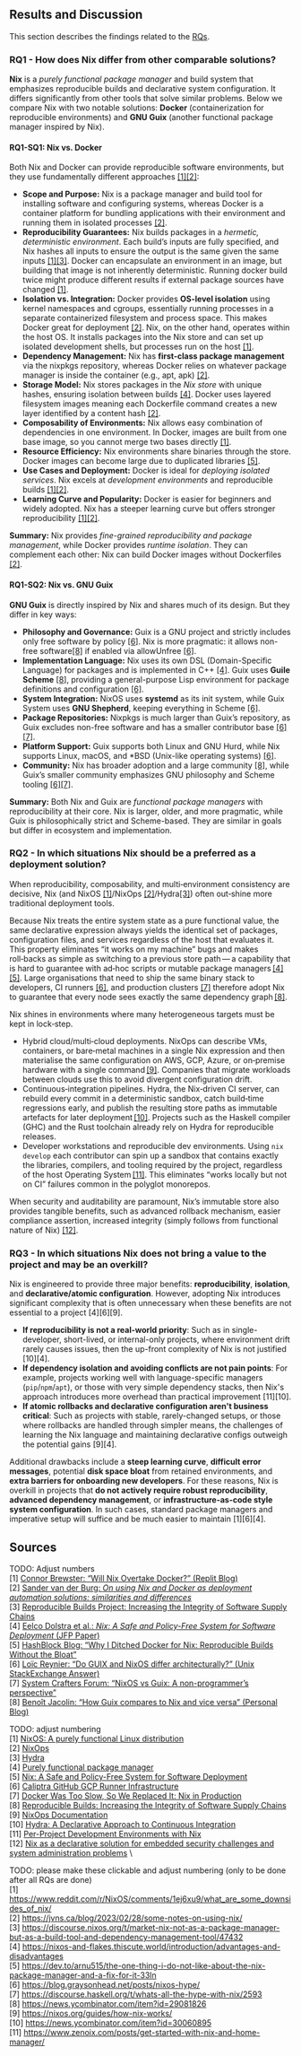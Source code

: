 ## Results and Discussion

This section describes the findings related to the [RQs](/research/rqs.md).

### RQ1 - How does Nix differ from other comparable solutions?

**Nix** is a *purely functional package manager* and build system that emphasizes reproducible builds and declarative system configuration. It differs significantly from other tools that solve similar problems. Below we compare Nix with two notable solutions: **Docker** (containerization for reproducible environments) and **GNU Guix** (another functional package manager inspired by Nix).

#### **RQ1-SQ1: Nix vs. Docker**

Both Nix and Docker can provide reproducible software environments, but they use fundamentally different approaches [[1]](#1)[[2]](#2):

- **Scope and Purpose:** Nix is a package manager and build tool for installing software and configuring systems, whereas Docker is a container platform for bundling applications with their environment and running them in isolated processes [[2]](#2).
- **Reproducibility Guarantees:** Nix builds packages in a *hermetic, deterministic environment*. Each build’s inputs are fully specified, and Nix hashes all inputs to ensure the output is the same given the same inputs [[1]](#1)[[3]](#3). Docker can encapsulate an environment in an image, but building that image is not inherently deterministic. Running docker build twice might produce different results if external package sources have changed [[1]](#1).
- **Isolation vs. Integration:** Docker provides **OS-level isolation** using kernel namespaces and cgroups, essentially running processes in a separate containerized filesystem and process space. This makes Docker great for deployment [[2]](#2). Nix, on the other hand, operates within the host OS. It installs packages into the Nix store and can set up isolated development shells, but processes run on the host [[1]](#1).
- **Dependency Management:** Nix has **first-class package management** via the nixpkgs repository, whereas Docker relies on whatever package manager is inside the container (e.g., apt, apk) [[2]](#2).
- **Storage Model:** Nix stores packages in the *Nix store* with unique hashes, ensuring isolation between builds [[4]](#4). Docker uses layered filesystem images meaning each Dockerfile command creates a new layer identified by a content hash [[2]](#2).
- **Composability of Environments:** Nix allows easy combination of dependencies in one environment. In Docker, images are built from one base image, so you cannot merge two bases directly [[1]](#1).
- **Resource Efficiency:** Nix environments share binaries through the store. Docker images can become large due to duplicated libraries [[5]](#5).
- **Use Cases and Deployment:** Docker is ideal for *deploying isolated services*. Nix excels at *development environments* and reproducible builds [[1]](#1)[[2]](#2).
- **Learning Curve and Popularity:** Docker is easier for beginners and widely adopted. Nix has a steeper learning curve but offers stronger reproducibility [[1]](#1)[[2]](#2).

**Summary:** Nix provides *fine-grained reproducibility and package management*, while Docker provides *runtime isolation*. They can complement each other: Nix can build Docker images without Dockerfiles [[2]](#2).

#### **RQ1-SQ2: Nix vs. GNU Guix**

**GNU Guix** is directly inspired by Nix and shares much of its design. But they differ in key ways:

- **Philosophy and Governance:** Guix is a GNU project and strictly includes only free software by policy [[6]](#6). Nix is more pragmatic: it allows non-free software[[8]](#8) if enabled via allowUnfree [[6]](#6).
- **Implementation Language:** Nix uses its own DSL (Domain-Specific Language) for packages and is implemented in C++ [[4]](#4). Guix uses **Guile Scheme** [[8]](#8), providing a general-purpose Lisp environment for package definitions and configuration [[6]](#6).
- **System Integration:** NixOS uses **systemd** as its init system, while Guix System uses **GNU Shepherd**, keeping everything in Scheme [[6]](#6).
- **Package Repositories:** Nixpkgs is much larger than Guix’s repository, as Guix excludes non-free software and has a smaller contributor base [[6]](#6)[[7]](#7).
- **Platform Support:** Guix supports both Linux and GNU Hurd, while Nix supports Linux, macOS, and *BSD (Unix-like operating systems) [[6]](#6).
- **Community:** Nix has broader adoption and a large community [[8]](#8), while Guix’s smaller community emphasizes GNU philosophy and Scheme tooling [[6]](#6)[[7]](#7).

**Summary:** Both Nix and Guix are *functional package managers* with reproducibility at their core. Nix is larger, older, and more pragmatic, while Guix is philosophically strict and Scheme-based. They are similar in goals but differ in ecosystem and implementation.


### RQ2 - In which situations Nix should be a preferred as a deployment solution?
When reproducibility, composability, and multi‑environment consistency are
decisive, Nix (and NixOS [[1]](#1)/NixOps [[2]](#2)/Hydra[[3]](#3)) often out‑shine more traditional
deployment tools.

Because Nix treats the entire system state as a pure functional value, the
same declarative expression always yields the identical set of packages,
configuration files, and services regardless of the host that evaluates it.
This property eliminates “it works on my machine” bugs and makes roll‑backs
as simple as switching to a previous store path — a capability that is
hard to guarantee with ad‑hoc scripts or mutable package managers [[4]](#4)[[5]](#5).
Large organisations that need to ship the same binary stack to developers,
CI runners [[6]](#6), and production clusters [[7]](#7) therefore adopt Nix to
guarantee that every node sees exactly the same dependency graph [[8]](#8).

Nix shines in environments where many heterogeneous targets must be kept in
lock‑step.
- Hybrid cloud/multi‑cloud deployments. NixOps can describe VMs,
  containers, or bare‑metal machines in a single Nix expression and then
  materialise the same configuration on AWS, GCP, Azure, or on‑premise
  hardware with a single command [[9]](#9). Companies that migrate workloads
  between clouds use this to avoid divergent configuration drift.
- Continuous‑integration pipelines. Hydra, the Nix‑driven CI server, can
  rebuild every commit in a deterministic sandbox, catch build‑time
  regressions early, and publish the resulting store paths as immutable
  artefacts for later deployment [[10]](#10). Projects such as the Haskell compiler
  (GHC) and the Rust toolchain already rely on Hydra for reproducible releases.
- Developer workstations and reproducible dev environments. Using `nix
  develop` each contributor can spin up a sandbox that
  contains exactly the libraries, compilers, and tooling required by the
  project, regardless of the host Operating System [[11]](#11). This eliminates “works locally
  but not on CI” failures common in the polyglot monorepos.

When security and auditability are paramount, Nix’s immutable store also
provides tangible benefits, such as advanced rollback mechanism, easier compliance assertion,
increased integrity (simply follows from functional nature of Nix) [[12]](#12).

### RQ3 - In which situations Nix does not bring a value to the project and may be an overkill?
Nix is engineered to provide three major benefits: **reproducibility**, **isolation**, and **declarative/atomic configuration**. However, adopting Nix introduces significant complexity that is often unnecessary when these benefits are not essential to a project [4][6][9].
* **If reproducibility is not a real-world priority**: Such as in single-developer, short-lived, or internal-only projects, where environment drift rarely causes issues, then the up-front complexity of Nix is not justified [10][4].
* **If dependency isolation and avoiding conflicts are not pain points**: For example, projects working well with language-specific managers (`pip`/`npm`/`apt`), or those with very simple dependency stacks, then Nix's approach introduces more overhead than practical improvement [11][10].
* **If atomic rollbacks and declarative configuration aren't business critical**: Such as projects with stable, rarely-changed setups, or those where rollbacks are handled through simpler means, the challenges of learning the Nix language and maintaining declarative configs outweigh the potential gains [9][4].

Additional drawbacks include a **steep learning curve**, **difficult error messages**, potential **disk space bloat** from retained environments, and **extra barriers for onboarding new developers**. For these reasons, Nix is overkill in projects that **do not actively require robust reproducibility**, **advanced dependency management**, or **infrastructure-as-code style system configuration**. In such cases, standard package managers and imperative setup will suffice and be much easier to maintain [1][6][4].

## Sources

TODO: Adjust numbers \
<a id="1">[1]</a> [Connor Brewster: “Will Nix Overtake Docker?” (Replit Blog)](https://replit.com/site/blog/nix-vs-docker)  
<a id="2">[2]</a> [Sander van der Burg: *On using Nix and Docker as deployment automation solutions: similarities and differences*](https://sandervanderburg.blogspot.com/2020/07/on-using-nix-and-docker-as-deployment.html)  
<a id="3">[3]</a> [Reproducible Builds Project: Increasing the Integrity of Software Supply Chains](https://reproducible-builds.org/)  
<a id="4">[4]</a> [Eelco Dolstra et al.: *Nix: A Safe and Policy-Free System for Software Deployment* (JFP Paper)](https://edolstra.github.io/pubs/nixos-jfp-final.pdf)  
<a id="5">[5]</a> [HashBlock Blog: “Why I Ditched Docker for Nix: Reproducible Builds Without the Bloat”](https://medium.com/@connect.hashblock/why-i-ditched-docker-for-nix-reproducible-builds-without-the-bloat-d21f44250181)  
<a id="6">[6]</a> [Loïc Reynier: “Do GUIX and NixOS differ architecturally?” (Unix StackExchange Answer)](https://unix.stackexchange.com/questions/754491/do-guix-and-nixos-differ-architecturally)  
<a id="7">[7]</a> [System Crafters Forum: “NixOS vs Guix: A non-programmer’s perspective”](https://forum.systemcrafters.net/t/nixos-vs-guix-a-non-programmers-novice-perspective/875)  
<a id="8">[8]</a> [Benoît Jacolin: “How Guix compares to Nix and vice versa” (Personal Blog)](https://blog.benoitj.ca/2023-10-20-how-guix-compare-to-nix-and-vice-versa/)  

TODO: adjust numbering \
<a id="1">[1]</a> [NixOS: A purely functional Linux distribution](https://dl.acm.org/doi/10.1017/S0956796810000195) \
<a id="2">[2]</a> [NixOps](https://github.com/NixOS/nixops) \
<a id="3">[3]</a> [Hydra](https://github.com/NixOS/hydra) \
<a id="4">[4]</a> [Purely functional package manager](https://nixos.org/manual/nix/stable/#sec-purely-functional) \
<a id="5">[5]</a> [Nix: A Safe and Policy-Free System for Software Deployment](https://edolstra.github.io/pubs/nspfssd-lisa2004-final.pdf) \
<a id="6">[6]</a> [Caliptra GitHub GCP Runner Infrastructure](https://github.com/chipsalliance/caliptra-sw/tree/main/ci-tools/github-runner) \
<a id="7">[7]</a> [Docker Was Too Slow, So We Replaced It: Nix in Production](https://www.socallinuxexpo.org/scale/22x/presentations/docker-was-too-slow-so-we-replaced-it-nix-production) \
<a id="8">[8]</a> [Reproducible Builds: Increasing the Integrity of Software Supply Chains](https://doi.org/10.1109/MS.2021.3073045) \
<a id="9">[9]</a> [NixOps Documentation](https://nixops.readthedocs.io/en/latest/introduction.html) \
<a id="10">[10]</a> [Hydra: A Declarative Approach to Continuous Integration](https://edolstra.github.io/pubs/hydra-scp-submitted.pdf) \
<a id="11">[11]</a> [Per-Project Development Environments with Nix](https://mtlynch.io/notes/nix-dev-environment/) \
<a id="12">[12]</a> [Nix as a declarative solution for embedded security challenges and system administration problems](https://www.utupub.fi/bitstream/handle/10024/180653/Korte_Eino_Thesis.pdf?sequence=1) \

TODO: please make these clickable and adjust numbering (only to be done after all RQs are done) \
[1] https://www.reddit.com/r/NixOS/comments/1ej6xu9/what_are_some_downsides_of_nix/  
[2] https://jvns.ca/blog/2023/02/28/some-notes-on-using-nix/  
[3] https://discourse.nixos.org/t/market-nix-not-as-a-package-manager-but-as-a-build-tool-and-dependency-management-tool/47432  
[4] https://nixos-and-flakes.thiscute.world/introduction/advantages-and-disadvantages  
[5] https://dev.to/arnu515/the-one-thing-i-do-not-like-about-the-nix-package-manager-and-a-fix-for-it-33ln  
[6] https://blog.graysonhead.net/posts/nixos-hype/  
[7] https://discourse.haskell.org/t/whats-all-the-hype-with-nix/2593  
[8] https://news.ycombinator.com/item?id=29081826  
[9] https://nixos.org/guides/how-nix-works/  
[10] https://news.ycombinator.com/item?id=30060895  
[11] https://www.zenoix.com/posts/get-started-with-nix-and-home-manager/
